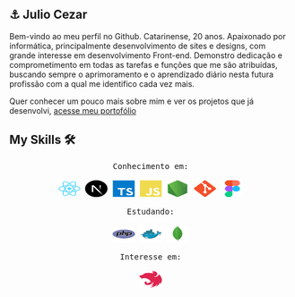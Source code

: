 ## ⚓ Julio Cezar


<p>Bem-vindo ao meu perfil no Github. Catarinense, 20 anos. Apaixonado por informática, principalmente desenvolvimento de sites e designs, com grande interesse em desenvolvimento Front-end. Demonstro dedicação e comprometimento em todas as tarefas e funções que me são atribuídas, buscando sempre o aprimoramento e o aprendizado diário nesta futura profissão com a qual me identifico cada vez mais.</p>

<p>Quer conhecer um pouco mais sobre mim e ver os projetos que já desenvolvi, <a href="https://amaral.vercel.app/" target="_blank">acesse meu portofólio</a></p>

## My Skills 🛠
  <div align="center" style="display: inline_block;">
 <kbd>
      <kbd>Conhecimento em:</kbd>
      <br />
      <br />
  <img align="center" title="ReactJS" alt="Julio-React" height="30" width="40" src="https://raw.githubusercontent.com/devicons/devicon/master/icons/react/react-original.svg">
  <img align="center" title="NextJS" alt="Julio-Next" height="30" width="40" src="https://github.com/devicons/devicon/blob/master/icons/nextjs/nextjs-original.svg">
  <img align="center" title="TypeScript" alt="Julio-Typescript" height="30" width="40" src="https://github.com/devicons/devicon/blob/master/icons/typescript/typescript-original.svg">
  <img align="center" title="JavaScript" alt="Julio-Js" height="30" width="40" src="https://raw.githubusercontent.com/devicons/devicon/master/icons/javascript/javascript-plain.svg">
  <img align="center" title="NodeJS" alt="Julio-Node.js" height="30" width="40" src="https://github.com/devicons/devicon/blob/master/icons/nodejs/nodejs-original.svg">
  <img align="center" title="Git" alt="Julio-Git" height="30" width="40" src="https://github.com/alexandresaints/alexandresaints/blob/main/Profile--GitHubAuxiliaryFiles/git-plain.svg">
  <img align="center" title="Figma" alt="Julio-Figma" height="30" width="40" src="https://github.com/devicons/devicon/blob/master/icons/figma/figma-original.svg">
<br />
<br /> 
</kbd>
<kbd align="center">
<kbd>Estudando:</kbd>
 <br />
 <br /> 
  <img align="center" title="PHP" alt="PHP" height="30" width="40" src="https://raw.githubusercontent.com/devicons/devicon/master/icons/php/php-original.svg">
  <img align="center" title="docker" alt="docker" height="30" width="40" src="https://raw.githubusercontent.com/devicons/devicon/master/icons/docker/docker-original.svg">
  <img align="center" title="mongodb" alt="mongodb" height="30" width="40" src="https://raw.githubusercontent.com/devicons/devicon/master/icons/mongodb/mongodb-original.svg">
 <br />
 <br />
</kbd> 
<kbd align="center">
<kbd>Interesse em:</kbd> 
     <br />
     <br />
   <img align="center" title="Nestjs" alt="Nestjs" height="30" width="40" src="https://raw.githubusercontent.com/devicons/devicon/master/icons/nestjs/nestjs-plain.svg"/>
 <br />
 <br />
 </kbd>
 </div>
